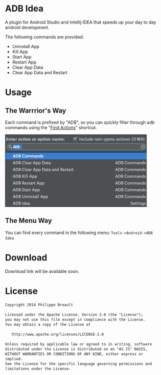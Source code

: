 ADB Idea
========

A plugin for Android Studio and Intellij IDEA that speeds up your day to day android development.

The following commands are provided:

* Uninstall App
* Kill App
* Start App
* Restart App
* Clear App Data
* Clear App Data and Restart

Usage
=====

The Warrrior's Way
-----------------
Each command is prefixed by "ADB", so you can quickly filter through adb commands using the "[Find Actions](http://www.jetbrains.com/idea/webhelp/navigating-to-action.html)" shortcut. 

![Logo](website/find_actions.png)

The Menu Way
------------
You can find every command in the following menu:
`Tools->Android->ADB Idea` 


Download
========

Download link will be available soon.


License
=======

    Copyright 2014 Philippe Breault

    Licensed under the Apache License, Version 2.0 (the "License");
    you may not use this file except in compliance with the License.
    You may obtain a copy of the License at

       http://www.apache.org/licenses/LICENSE-2.0

    Unless required by applicable law or agreed to in writing, software
    distributed under the License is distributed on an "AS IS" BASIS,
    WITHOUT WARRANTIES OR CONDITIONS OF ANY KIND, either express or implied.
    See the License for the specific language governing permissions and
    limitations under the License.